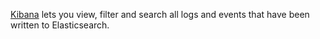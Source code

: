 [Kibana](http://www.elasticsearch.org/overview/kibana/) lets you view, filter and search all logs and events that have been written to Elasticsearch.
